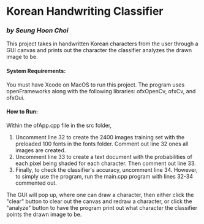 # Korean Handwriting Classifier
### *by Seung Hoon Choi*

This project takes in handwritten Korean characters from the user through a GUI canvas and prints out the character the classifier analyzes the drawn image to be. 

#### System Requirements: 
You must have Xcode on MacOS to run this project. The program uses openFrameworks along with the following libraries: ofxOpenCv, ofxCv, and ofxGui.

#### How to Run:
Within the ofApp.cpp file in the src folder,
1. Uncomment line 32 to create the 2400 images training set with the preloaded 100 fonts in the fonts folder. Comment out line 32 ones all images are created.
2. Uncomment line 33 to create a text document with the probabilities of each pixel being shaded for each character. Then comment out line 33.
3. Finally, to check the classifier's accuracy, uncomment line 34. However, to simply use the program, run the main.cpp program with lines 32-34 commented out.

The GUI will pop up, where one can draw a character, then either click the "clear" button to clear out the canvas and redraw a character, or click the "analyze" button to have the program print out what character the classifier points the drawn image to be.
